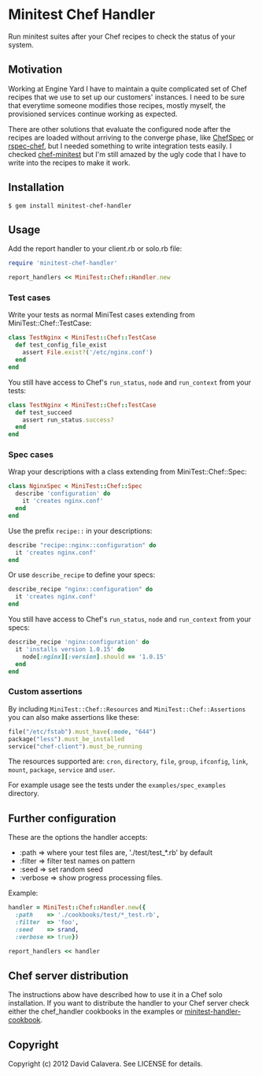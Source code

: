 # Minitest Chef Handler

Run minitest suites after your Chef recipes to check the status of your system.

## Motivation

Working at Engine Yard I have to maintain a quite complicated set of Chef recipes that we use to set up our customers' instances. I need to be sure that everytime someone modifies those recipes, mostly myself, the provisioned services continue working as expected.

There are other solutions that evaluate the configured node after the recipes
are loaded without arriving to the converge phase, like [ChefSpec](https://github.com/acrmp/chefspec) or [rspec-chef](https://github.com/calavera/rspec-chef), but I needed something to write integration tests easily. I checked [chef-minitest](https://github.com/fujin/chef-minitest) but I'm still amazed by the ugly code that I have to write into the recipes to make it work.

## Installation

```
$ gem install minitest-chef-handler
```

## Usage

Add the report handler to your client.rb or solo.rb file:

```ruby
require 'minitest-chef-handler'

report_handlers << MiniTest::Chef::Handler.new
```

### Test cases

Write your tests as normal MiniTest cases extending from MiniTest::Chef::TestCase:

```ruby
class TestNginx < MiniTest::Chef::TestCase
  def test_config_file_exist
    assert File.exist?('/etc/nginx.conf')
  end
end
```

You still have access to Chef's `run_status`, `node` and `run_context` from your tests:

```ruby
class TestNginx < MiniTest::Chef::TestCase
  def test_succeed
    assert run_status.success?
  end
end
```

### Spec cases

Wrap your descriptions with a class extending from MiniTest::Chef::Spec:

```ruby
class NginxSpec < MiniTest::Chef::Spec
  describe 'configuration' do
    it 'creates nginx.conf'
  end
end
```

Use the prefix `recipe::` in your descriptions:

```ruby
describe "recipe::nginx::configuration" do
  it 'creates nginx.conf'
end
```

Or use `describe_recipe` to define your specs:

```ruby
describe_recipe "nginx::configuration" do
  it 'creates nginx.conf'
end
```

You still have access to Chef's `run_status`, `node` and `run_context` from your specs:

```ruby
describe_recipe 'nginx:configuration' do
  it 'installs version 1.0.15' do
    node[:nginx][:version].should == '1.0.15'
  end
end
```

### Custom assertions

By including `MiniTest::Chef::Resources` and `MiniTest::Chef::Assertions` you
can also make assertions like these:

```ruby
file("/etc/fstab").must_have(:mode, "644")
package("less").must_be_installed
service("chef-client").must_be_running
```

The resources supported are: `cron`, `directory`, `file`, `group`, `ifconfig`,
`link`, `mount`, `package`, `service` and `user`.

For example usage see the tests under the `examples/spec_examples` directory.

## Further configuration

These are the options the handler accepts:

* :path => where your test files are, './test/test_*.rb' by default
* :filter => filter test names on pattern
* :seed => set random seed
* :verbose => show progress processing files.

Example:

```ruby
handler = MiniTest::Chef::Handler.new({
  :path    => './cookbooks/test/*_test.rb',
  :filter  => 'foo',
  :seed    => srand,
  :verbose => true})

report_handlers << handler
```

## Chef server distribution

The instructions abow have described how to use it in a Chef solo installation. If you want to distribute the handler to your Chef server check either the chef_handler cookbooks in the examples or [minitest-handler-cookbook](https://github.com/btm/minitest-handler-cookbook).

## Copyright

Copyright (c) 2012 David Calavera. See LICENSE for details.
